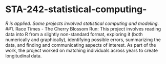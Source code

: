 # STA-242-statistical-computing-
_R is applied._
        _Some projects involved statistical computing and modeling._
##1. Race Times - The Cherry Blossom Run:
This project involves reading data into R from a slightly non-standard format, exploring it (both numerically and graphically), identifying possible errors, summarizing the data, and finding and communicating aspects of interest. As part of the work, the project worked on matching individuals across years to create longitudinal data.
